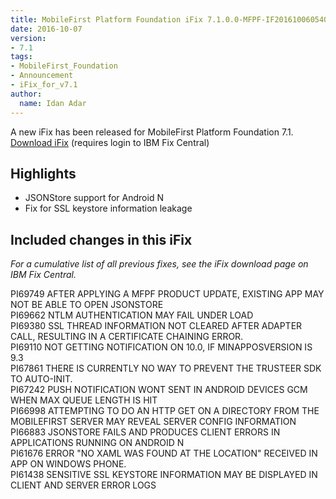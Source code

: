 ```yaml
---
title: MobileFirst Platform Foundation iFix 7.1.0.0-MFPF-IF201610060540 released
date: 2016-10-07
version:
- 7.1
tags:
- MobileFirst_Foundation
- Announcement
- iFix_for_v7.1
author:
  name: Idan Adar 
---
```

A new iFix has been released for MobileFirst Platform Foundation 7.1.  
[Download iFix](http://www.ibm.com/support/fixcentral/swg/quickorder?parent=ibm%7EOther%2Bsoftware&product=ibm/Other+software/IBM+MobileFirst+Platform+Foundation&release=7.1.0.0&platform=All&function=all&source=fc) (requires login to IBM Fix Central)

## Highlights
* JSONStore support for Android N
* Fix for SSL keystore information leakage

## Included changes in this iFix
*For a cumulative list of all previous fixes, see the iFix download page on IBM Fix Central.*

PI69749 AFTER APPLYING A MFPF PRODUCT UPDATE, EXISTING APP MAY NOT BE ABLE TO OPEN JSONSTORE  
PI69662 NTLM AUTHENTICATION MAY FAIL UNDER LOAD  
PI69380 SSL THREAD INFORMATION NOT CLEARED AFTER ADAPTER CALL, RESULTING IN A CERTIFICATE CHAINING ERROR.  
PI69110 NOT GETTING NOTIFICATION ON 10.0, IF MINAPPOSVERSION IS 9.3  
PI67861 THERE IS CURRENTLY NO WAY TO PREVENT THE TRUSTEER SDK TO AUTO-INIT.  
PI67242 PUSH NOTIFICATION WONT SENT IN ANDROID DEVICES GCM WHEN MAX QUEUE LENGTH IS HIT  
PI66998 ATTEMPTING TO DO AN HTTP GET ON A DIRECTORY FROM THE MOBILEFIRST SERVER MAY REVEAL SERVER CONFIG INFORMATION  
PI66883 JSONSTORE FAILS AND PRODUCES CLIENT ERRORS IN APPLICATIONS RUNNING ON ANDROID N  
PI61676 ERROR "NO XAML WAS FOUND AT THE LOCATION" RECEIVED IN APP ON WINDOWS PHONE.  
PI61438 SENSITIVE SSL KEYSTORE INFORMATION MAY BE DISPLAYED IN CLIENT AND SERVER ERROR LOGS  